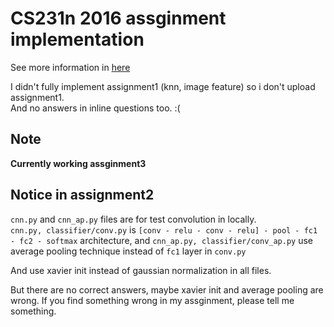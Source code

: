 # CS231n 2016 assginment implementation
See more information in [here](http://cs231n.stanford.edu/syllabus.html)

I didn't fully implement assignment1 (knn, image feature) so i don't upload assignment1.<br>
And no answers in inline questions too. :(

## Note
**Currently working assginment3**

## Notice in assignment2
`cnn.py` and `cnn_ap.py` files are for test convolution in locally.<br>
`cnn.py, classifier/conv.py` is `[conv - relu - conv - relu] - pool - fc1 - fc2 - softmax` architecture, and `cnn_ap.py, classifier/conv_ap.py` use average pooling technique instead of `fc1` layer in `conv.py`

And use xavier init instead of gaussian normalization in all files.<br>

But there are no correct answers, maybe xavier init and average pooling are wrong. If you find something wrong in my assginment, please tell me something.
